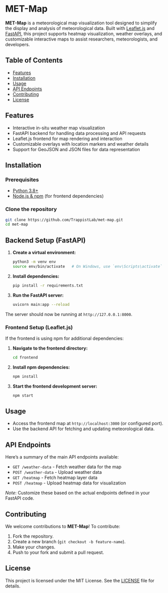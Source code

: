 # MET-Map

**MET-Map** is a meteorological map visualization tool designed to simplify the display and analysis of meteorological data. Built with [Leaflet.js](https://leafletjs.com/) and [FastAPI](https://fastapi.tiangolo.com/), this project supports heatmap visualization, weather overlays, and customizable interactive maps to assist researchers, meteorologists, and developers.

## Table of Contents

- [Features](#features)
- [Installation](#installation)
- [Usage](#usage)
- [API Endpoints](#api-endpoints)
- [Contributing](#contributing)
- [License](#license)

## Features

- Interactive in-situ weather map visualization
- FastAPI backend for handling data processing and API requests
- Leaflet.js frontend for map rendering and interaction
- Customizable overlays with location markers and weather details
- Support for GeoJSON and JSON files for data representation

## Installation

### Prerequisites

- [Python 3.8+](https://www.python.org/downloads/)
- [Node.js & npm](https://nodejs.org/en/download/) (for frontend dependencies)

### Clone the repository

```bash
git clone https://github.com/TrappistLab/met-map.git
cd met-map
```

## Backend Setup (FastAPI)

1. **Create a virtual environment:**
   ```bash
   python3 -m venv env
   source env/bin/activate   # On Windows, use `env\Scripts\activate`
   ```

2. **Install dependencies:**
   ```bash
   pip install -r requirements.txt
   ```

3. **Run the FastAPI server:**
   ```bash
   uvicorn main:app --reload
   ```

The server should now be running at `http://127.0.0.1:8000`.

### Frontend Setup (Leaflet.js)

If the frontend is using npm for additional dependencies:

1. **Navigate to the frontend directory:**
   ```bash
   cd frontend
   ```

2. **Install npm dependencies:**
   ```bash
   npm install
   ```

3. **Start the frontend development server:**
   ```bash
   npm start
   ```

## Usage

- Access the frontend map at `http://localhost:3000` (or configured port).
- Use the backend API for fetching and updating meteorological data.

## API Endpoints

Here’s a summary of the main API endpoints available:

- `GET /weather-data` - Fetch weather data for the map
- `POST /weather-data` - Upload weather data
- `GET /heatmap` - Fetch heatmap layer data
- `POST /heatmap` - Upload heatmap data for visualization

*Note*: Customize these based on the actual endpoints defined in your FastAPI code.

## Contributing

We welcome contributions to **MET-Map**! To contribute:

1. Fork the repository.
2. Create a new branch (`git checkout -b feature-name`).
3. Make your changes.
4. Push to your fork and submit a pull request.

## License

This project is licensed under the MIT License. See the [LICENSE](LICENSE) file for details.
